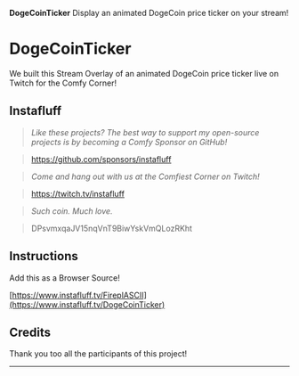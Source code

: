 **DogeCoinTicker** Display an animated DogeCoin price ticker on your stream!

# DogeCoinTicker
We built this Stream Overlay of an animated DogeCoin price ticker live on Twitch for the Comfy Corner!

## Instafluff ##
> *Like these projects? The best way to support my open-source projects is by becoming a Comfy Sponsor on GitHub!*

> https://github.com/sponsors/instafluff

> *Come and hang out with us at the Comfiest Corner on Twitch!*

> https://twitch.tv/instafluff

> *Such coin. Much love.*

> DPsvmxqaJV15nqVnT9BiwYskVmQLozRKht

## Instructions ##

Add this as a Browser Source!

[https://www.instafluff.tv/FireplASCII](https://www.instafluff.tv/DogeCoinTicker)

## Credits ##
Thank you too all the participants of this project!

****
